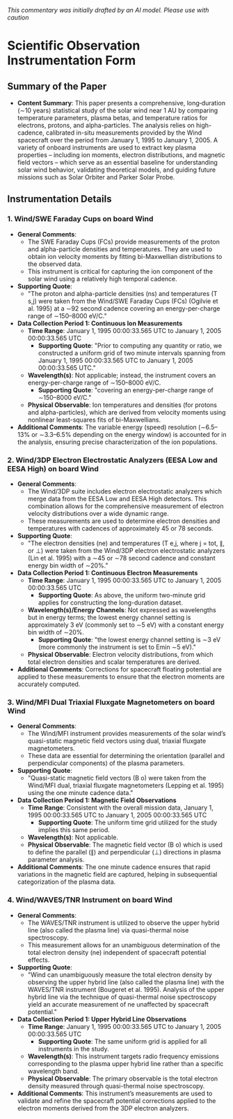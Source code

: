 _This commentary was initially drafted by an AI model. Please use with caution_

# Scientific Observation Instrumentation Form

## Summary of the Paper
- **Content Summary**: This paper presents a comprehensive, long‐duration (∼10 years) statistical study of the solar wind near 1 AU by comparing temperature parameters, plasma betas, and temperature ratios for electrons, protons, and alpha-particles. The analysis relies on high-cadence, calibrated in-situ measurements provided by the Wind spacecraft over the period from January 1, 1995 to January 1, 2005. A variety of onboard instruments are used to extract key plasma properties – including ion moments, electron distributions, and magnetic field vectors – which serve as an essential baseline for understanding solar wind behavior, validating theoretical models, and guiding future missions such as Solar Orbiter and Parker Solar Probe.

## Instrumentation Details

### 1. Wind/SWE Faraday Cups on board Wind
- **General Comments**:
   - The SWE Faraday Cups (FCs) provide measurements of the proton and alpha-particle densities and temperatures. They are used to obtain ion velocity moments by fitting bi-Maxwellian distributions to the observed data.
   - This instrument is critical for capturing the ion component of the solar wind using a relatively high temporal cadence.
- **Supporting Quote**:
   - "The proton and alpha-particle densities (ns) and temperatures (T s,j) were taken from the Wind/SWE Faraday Cups (FCs) (Ogilvie et al. 1995) at a ∼92 second cadence covering an energy-per-charge range of ∼150–8000 eV/C."
- **Data Collection Period 1: Continuous Ion Measurements**
   - **Time Range**: January 1, 1995 00:00:33.565 UTC to January 1, 2005 00:00:33.565 UTC
      - **Supporting Quote**: "Prior to computing any quantity or ratio, we constructed a uniform grid of two minute intervals spanning from January 1, 1995 00:00:33.565 UTC to January 1, 2005 00:00:33.565 UTC."
   - **Wavelength(s)**: Not applicable; instead, the instrument covers an energy-per-charge range of ∼150–8000 eV/C.
      - **Supporting Quote**: "covering an energy-per-charge range of ∼150–8000 eV/C."
   - **Physical Observable**: Ion temperatures and densities (for protons and alpha-particles), which are derived from velocity moments using nonlinear least-squares fits of bi-Maxwellians.
- **Additional Comments**: The variable energy (speed) resolution (∼6.5–13% or ∼3.3–6.5% depending on the energy window) is accounted for in the analysis, ensuring precise characterization of the ion populations.

### 2. Wind/3DP Electron Electrostatic Analyzers (EESA Low and EESA High) on board Wind
- **General Comments**:
   - The Wind/3DP suite includes electron electrostatic analyzers which merge data from the EESA Low and EESA High detectors. This combination allows for the comprehensive measurement of electron velocity distributions over a wide dynamic range.
   - These measurements are used to determine electron densities and temperatures with cadences of approximately 45 or 78 seconds.
- **Supporting Quote**:
   - "The electron densities (ne) and temperatures (T e,j, where j = tot, ∥, or ⊥) were taken from the Wind/3DP electron electrostatic analyzers (Lin et al. 1995) with a ∼45 or ∼78 second cadence and constant energy bin width of ∼20%."
- **Data Collection Period 1: Continuous Electron Measurements**
   - **Time Range**: January 1, 1995 00:00:33.565 UTC to January 1, 2005 00:00:33.565 UTC
      - **Supporting Quote**: As above, the uniform two-minute grid applies for constructing the long-duration dataset.
   - **Wavelength(s)/Energy Channels**: Not expressed as wavelengths but in energy terms; the lowest energy channel setting is approximately 3 eV (commonly set to ∼5 eV) with a constant energy bin width of ∼20%.
      - **Supporting Quote**: "the lowest energy channel setting is ∼3 eV (more commonly the instrument is set to Emin ∼5 eV)."
   - **Physical Observable**: Electron velocity distributions, from which total electron densities and scalar temperatures are derived.
- **Additional Comments**: Corrections for spacecraft floating potential are applied to these measurements to ensure that the electron moments are accurately computed.

### 3. Wind/MFI Dual Triaxial Fluxgate Magnetometers on board Wind
- **General Comments**:
   - The Wind/MFI instrument provides measurements of the solar wind’s quasi-static magnetic field vectors using dual, triaxial fluxgate magnetometers.
   - These data are essential for determining the orientation (parallel and perpendicular components) of the plasma parameters.
- **Supporting Quote**:
   - "Quasi-static magnetic field vectors (B o) were taken from the Wind/MFI dual, triaxial fluxgate magnetometers (Lepping et al. 1995) using the one minute cadence data."
- **Data Collection Period 1: Magnetic Field Observations**
   - **Time Range**: Consistent with the overall mission data, January 1, 1995 00:00:33.565 UTC to January 1, 2005 00:00:33.565 UTC
      - **Supporting Quote**: The uniform time grid utilized for the study implies this same period.
   - **Wavelength(s)**: Not applicable.
   - **Physical Observable**: The magnetic field vector (B o) which is used to define the parallel (∥) and perpendicular (⊥) directions in plasma parameter analysis.
- **Additional Comments**: The one minute cadence ensures that rapid variations in the magnetic field are captured, helping in subsequential categorization of the plasma data.

### 4. Wind/WAVES/TNR Instrument on board Wind
- **General Comments**:
   - The WAVES/TNR instrument is utilized to observe the upper hybrid line (also called the plasma line) via quasi-thermal noise spectroscopy.
   - This measurement allows for an unambiguous determination of the total electron density (ne) independent of spacecraft potential effects.
- **Supporting Quote**:
   - "Wind can unambiguously measure the total electron density by observing the upper hybrid line (also called the plasma line) with the WAVES/TNR instrument (Bougeret et al. 1995). Analysis of the upper hybrid line via the technique of quasi-thermal noise spectroscopy yield an accurate measurement of ne unaffected by spacecraft potential."
- **Data Collection Period 1: Upper Hybrid Line Observations**
   - **Time Range**: January 1, 1995 00:00:33.565 UTC to January 1, 2005 00:00:33.565 UTC
      - **Supporting Quote**: The same uniform grid is applied for all instruments in the study.
   - **Wavelength(s)**: This instrument targets radio frequency emissions corresponding to the plasma upper hybrid line rather than a specific wavelength band.
   - **Physical Observable**: The primary observable is the total electron density measured through quasi-thermal noise spectroscopy.
- **Additional Comments**: This instrument’s measurements are used to validate and refine the spacecraft potential corrections applied to the electron moments derived from the 3DP electron analyzers.
